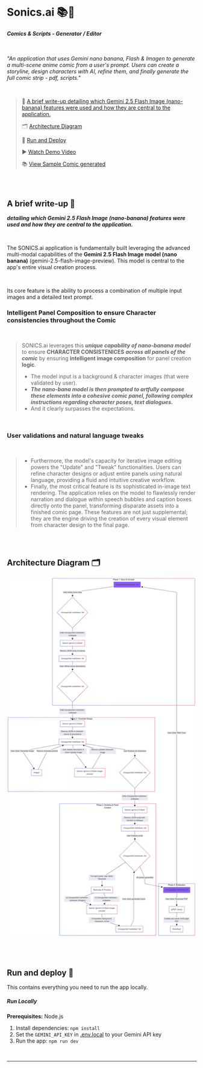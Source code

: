 # Sonics.ai 📚💬

#### *Comics & Scripts - Generator / Editor*

<br>

*"An application that uses Gemini nano banana, Flash & Imagen to generate a multi-scene anime comic from a user's prompt.
Users can create a storyline, design characters with AI, refine them, and finally generate the full comic strip - pdf, scripts."*

<br>


> 📝 [ A brief write-up detailing which Gemini 2.5 Flash Image (nano-banana) features were used and how they are central to the application.
](#a-brief-write-up-)
>
> 🗂️ [ Architecture Diagram](#architecture-diagram-%EF%B8%8F)
>
> 🚀 [ Run and Deploy](#run-and-deploy-)
>
>
> ▶️ <a href="https://youtu.be/gZ8NMynV-vA"> Watch Demo Video</a>
>
>  📚 <a href="https://drive.google.com/file/d/1YEf60wesaHiawA1DJhbl1bR7pppOkPGn/view?usp=sharing"> View Sample Comic generated</a>

<br>

<br>

## A brief write-up 📝
***detailing which Gemini 2.5 Flash Image (nano-banana) features were used and how they are central to the application.***

<br>

The SONICS.ai application is fundamentally built leveraging the advanced multi-modal capabilities of the **Gemini 2.5 Flash Image model (nano banana)** (gemini-2.5-flash-image-preview). This model is central to the app's entire visual creation process.

<br>

Its core feature is the ability to process a combination of multiple input images and a detailed text prompt.

### Intelligent Panel Composition to ensure Character consistencies throughout the Comic

<br>

> SONICS.ai leverages this ***unique capability of nano-banana model*** to ensure **CHARACTER CONSISTENICES** ***across all panels of the comic*** by ensuring **intelligent image composition** for panel creation **logic**.
>- The model input is a background & character images (that were validated by user).
>- ***The nano-bana model is then prompted to artfully compose these elements into a cohesive comic panel, following complex instructions regarding character poses, text dialogues.***
>- And it clearly surpasses the expectations.

<br>

### User validations and natural language tweaks

<br>

>- Furthermore, the model's capacity for iterative image editing powers the "Update" and "Tweak" functionalities. Users can refine character designs or adjust entire panels using natural language, providing a fluid and intuitive creative workflow.
>- Finally, the most critical feature is its sophisticated in-image text rendering. The application relies on the model to flawlessly render narration and dialogue within speech bubbles and caption boxes directly onto the panel, transforming disparate assets into a finished comic page. These features are not just supplemental; they are the engine driving the creation of every visual element from character design to the final page.

<br>

<br>

## Architecture Diagram 🗂️

![Architecture Diagram](architecture/architecture.png)

<br>

<br>

## Run and deploy 🚀

This contains everything you need to run the app locally.

##### Run Locally

**Prerequisites:**  Node.js


1. Install dependencies:
   `npm install`
2. Set the `GEMINI_API_KEY` in [.env.local](.env.local) to your Gemini API key
3. Run the app:
   `npm run dev`

<br>

---





